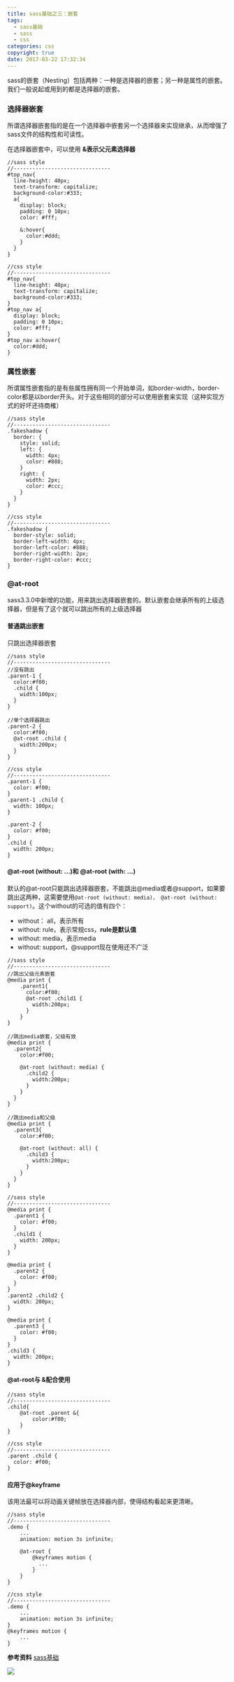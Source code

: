 ```yaml
---
title: sass基础之三：嵌套
tags:
  - sass基础
  - sass
  - css
categories: css
copyright: true
date: 2017-03-22 17:32:34
---
```

sass的嵌套（Nesting）包括两种：一种是选择器的嵌套；另一种是属性的嵌套。我们一般说起或用到的都是选择器的嵌套。
<!--more-->
### 选择器嵌套
所谓选择器嵌套指的是在一个选择器中嵌套另一个选择器来实现继承，从而增强了sass文件的结构性和可读性。

在选择器嵌套中，可以使用 **&表示父元素选择器**
```
//sass style
//-------------------------------
#top_nav{
  line-height: 40px;
  text-transform: capitalize;
  background-color:#333;
  a{
    display: block;
    padding: 0 10px;
    color: #fff;

    &:hover{
      color:#ddd;
    }
  }
}

//css style
//-------------------------------
#top_nav{
  line-height: 40px;
  text-transform: capitalize;
  background-color:#333;
}  
#top_nav a{
  display: block;
  padding: 0 10px;
  color: #fff;
}
#top_nav a:hover{
  color:#ddd;
}
```
### 属性嵌套
所谓属性嵌套指的是有些属性拥有同一个开始单词，如border-width，border-color都是以border开头。对于这些相同的部分可以使用嵌套来实现（这种实现方式的好坏还待商榷）
```
//sass style
//-------------------------------
.fakeshadow {
  border: {
    style: solid;
    left: {
      width: 4px;
      color: #888;
    }
    right: {
      width: 2px;
      color: #ccc;
    }
  }
}

//css style
//-------------------------------
.fakeshadow {
  border-style: solid;
  border-left-width: 4px;
  border-left-color: #888;
  border-right-width: 2px;
  border-right-color: #ccc; 
}
```

### @at-root
sass3.3.0中新增的功能，用来跳出选择器嵌套的。默认嵌套会继承所有的上级选择器，但是有了这个就可以跳出所有的上级选择器

#### 普通跳出嵌套

只跳出选择器嵌套
```
//sass style
//-------------------------------
//没有跳出
.parent-1 {
  color:#f00;
  .child {
    width:100px;
  }
}

//单个选择器跳出
.parent-2 {
  color:#f00;
  @at-root .child {
    width:200px;
  }
}

//css style
//-------------------------------
.parent-1 {
  color: #f00;
}
.parent-1 .child {
  width: 100px;
}

.parent-2 {
  color: #f00;
}
.child {
  width: 200px;
}

```

#### @at-root (without: ...)和 @at-root (with: ...)
默认的@at-root只能跳出选择器嵌套，不能跳出@media或者@support，如果要跳出这两种，这需要使用`@at-root (without: media)， @at-root (without: support)`。这个without的可选的值有四个：
* without： all，表示所有
* without: rule，表示常规css，**rule是默认值**
* without: media，表示media
* without: support，@support现在使用还不广泛

```
//sass style
//-------------------------------
//跳出父级元素嵌套
@media print {
    .parent1{
      color:#f00;
      @at-root .child1 {
        width:200px;
      }
    }
}

//跳出media嵌套，父级有效
@media print {
  .parent2{
    color:#f00;

    @at-root (without: media) {
      .child2 {
        width:200px;
      } 
    }
  }
}

//跳出media和父级
@media print {
  .parent3{
    color:#f00;

    @at-root (without: all) {
      .child3 {
        width:200px;
      } 
    }
  }
}

//sass style
//-------------------------------
@media print {
  .parent1 {
    color: #f00;
  }
  .child1 {
    width: 200px;
  }
}

@media print {
  .parent2 {
    color: #f00;
  }
}
.parent2 .child2 {
  width: 200px;
}

@media print {
  .parent3 {
    color: #f00;
  }
}
.child3 {
  width: 200px;
}
```

#### @at-root与 &配合使用
```
//sass style
//-------------------------------
.child{
    @at-root .parent &{
        color:#f00;
    }
}

//css style
//-------------------------------
.parent .child {
  color: #f00;
}
```

#### 应用于@keyframe
该用法最可以将动画关键帧放在选择器内部，使得结构看起来更清晰。
```
//sass style
//-------------------------------
.demo {
    ...
    animation: motion 3s infinite;

    @at-root {
        @keyframes motion {
          ...
        }
    }
}

//css style
//-------------------------------   
.demo {
    ...   
    animation: motion 3s infinite;
}
@keyframes motion {
    ...
}
```

**参考资料**
[sass基础](https://www.w3cplus.com/sassguide/syntax.html)

![](http://oankigr4l.bkt.clouddn.com/wexin.png)